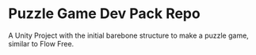 # Puzzle Game Dev Pack Repo
 A Unity Project with the initial barebone structure to make a puzzle game, similar to Flow Free. 
